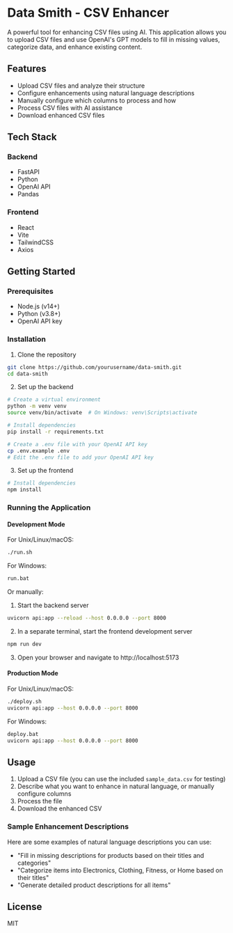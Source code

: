 # Data Smith - CSV Enhancer

A powerful tool for enhancing CSV files using AI. This application allows you to upload CSV files and use OpenAI's GPT models to fill in missing values, categorize data, and enhance existing content.

## Features

- Upload CSV files and analyze their structure
- Configure enhancements using natural language descriptions
- Manually configure which columns to process and how
- Process CSV files with AI assistance
- Download enhanced CSV files

## Tech Stack

### Backend
- FastAPI
- Python
- OpenAI API
- Pandas

### Frontend
- React
- Vite
- TailwindCSS
- Axios

## Getting Started

### Prerequisites

- Node.js (v14+)
- Python (v3.8+)
- OpenAI API key

### Installation

1. Clone the repository
```bash
git clone https://github.com/yourusername/data-smith.git
cd data-smith
```

2. Set up the backend
```bash
# Create a virtual environment
python -m venv venv
source venv/bin/activate  # On Windows: venv\Scripts\activate

# Install dependencies
pip install -r requirements.txt

# Create a .env file with your OpenAI API key
cp .env.example .env
# Edit the .env file to add your OpenAI API key
```

3. Set up the frontend
```bash
# Install dependencies
npm install
```

### Running the Application

#### Development Mode

For Unix/Linux/macOS:
```bash
./run.sh
```

For Windows:
```bash
run.bat
```

Or manually:
1. Start the backend server
```bash
uvicorn api:app --reload --host 0.0.0.0 --port 8000
```

2. In a separate terminal, start the frontend development server
```bash
npm run dev
```

3. Open your browser and navigate to http://localhost:5173

#### Production Mode

For Unix/Linux/macOS:
```bash
./deploy.sh
uvicorn api:app --host 0.0.0.0 --port 8000
```

For Windows:
```bash
deploy.bat
uvicorn api:app --host 0.0.0.0 --port 8000
```

## Usage

1. Upload a CSV file (you can use the included `sample_data.csv` for testing)
2. Describe what you want to enhance in natural language, or manually configure columns
3. Process the file
4. Download the enhanced CSV

### Sample Enhancement Descriptions

Here are some examples of natural language descriptions you can use:

- "Fill in missing descriptions for products based on their titles and categories"
- "Categorize items into Electronics, Clothing, Fitness, or Home based on their titles"
- "Generate detailed product descriptions for all items"

## License

MIT 